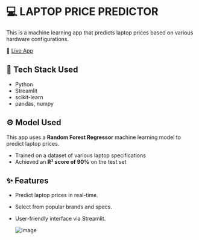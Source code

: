 # 💻 LAPTOP PRICE PREDICTOR
This is a machine learning app that predicts laptop prices based on various hardware configurations.

🚀 [Live App](https://laptoppricepredictor-7rtcgepzmigofzgimvja8d.streamlit.app/)

## 🧠 Tech Stack Used 
- Python
- Streamlit
- scikit-learn
- pandas, numpy
  
## ⚙️ Model Used

This app uses a **Random Forest Regressor** machine learning model to predict laptop prices.

- Trained on a dataset of various laptop specifications
- Achieved an **R² score of 90%** on the test set

## ✨ Features
- Predict laptop prices in real-time.
- Select from popular brands and specs.
- User-friendly interface via Streamlit.


  ![Image](https://github.com/user-attachments/assets/449d7c38-bf16-4aac-862d-d8bd586c4dc3)

